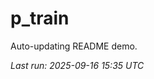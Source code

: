 # p_train

Auto-updating README demo.

<!--START_SECTION:status-->
_Last run: 2025-09-16 15:35 UTC_
<!--END_SECTION:status-->












































































































































































































































































































































































































































































































































































